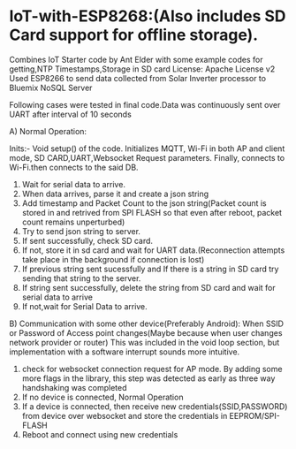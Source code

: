 # IoT-with-ESP8268:(Also includes SD Card support for offline storage).


Combines IoT Starter code by Ant Elder with some example codes for getting,NTP Timestamps,Storage in SD card
License: Apache License v2
Used ESP8266 to send data collected from Solar Inverter processor to  Bluemix NoSQL Server

Following cases were tested in final code.Data was continuously sent over UART after interval of 10 seconds

A) Normal Operation:

Inits:- Void setup() of the code. Initializes MQTT, Wi-Fi in both AP and client mode, SD CARD,UART,Websocket Request parameters.
  Finally, connects to Wi-Fi.then  connects to the said DB.

1. Wait for serial data to arrive.
2. When data arrives, parse it and create a json string
3. Add timestamp and Packet Count to the json string(Packet count is stored in and retrived from SPI FLASH so that even after reboot, packet count remains unperturbed)
4. Try to send json string to server.
5. If sent successfully, check SD card.
6. If not, store it in sd card and wait for UART data.(Reconnection attempts take place in the background if connection is lost)
7. If previous string sent sucessfully and If there is a string in SD card try sending that string to the server.
8. If string sent successfully, delete the string from SD card and wait for serial data to arrive
9. If not,wait for Serial Data to arrive. 


B) Communication with some other device(Preferably Android): When SSID or Password of Access point changes(Maybe because when user changes network provider or router)
This was included in the void loop section, but implementation with a software interrupt sounds more intuitive.
 
1. check for websocket connection request for AP mode. 
   By adding some more flags in the library, this step was detected as early as three way handshaking was completed
2. If no device is connected, Normal Operation 
3. If a device is connected, then receive new credentials(SSID,PASSWORD) from device over websocket and store the credentials in EEPROM/SPI-FLASH
4. Reboot and connect using new credentials
    
